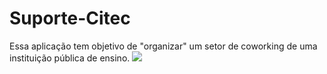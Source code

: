 # Suporte-Citec
Essa aplicação tem objetivo de "organizar" um setor de coworking de uma instituição pública de ensino. 
<img src="https://uploaddeimagens.com.br/images/002/742/983/original/inova.PNG?1593635637"> 
